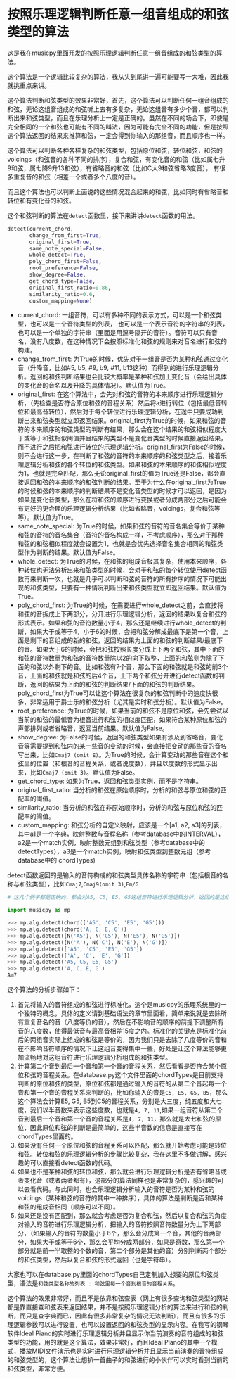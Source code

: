 # 按照乐理逻辑判断任意一组音组成的和弦类型的算法

这是我在musicpy里面开发的按照乐理逻辑判断任意一组音组成的和弦类型的算法。

这个算法是一个逻辑比较复杂的算法，我从头到尾讲一遍可能要写一大堆，因此我就挑重点来讲。  

这个算法判断和弦类型的效果非常好，首先，这个算法可以判断任何一组音组成的和弦，无论这组音组成的和弦听上去有多复杂，无论这组音有多少个音，都可以判断出来和弦类型，而且在乐理分析上一定是正确的。虽然在不同的场合下，即使是完全相同的一个和弦也可能有不同的叫法，因为可能有完全不同的功能，但是按照这个算法返回的结果来推算和弦，一定会得到你输入的那组音，而且顺序也一样。 

这个算法可以判断各种各样复杂的和弦类型，包括原位和弦，转位和弦，和弦的voicings（和弦音的各种不同的排序），复合和弦，有变化音的和弦（比如属七升9和弦，属七降9升13和弦），有省略音的和弦（比如C大9和弦省略3度音），  有很多重复音的和弦（相差一个或者多个八度的音）。

而且这个算法也可以判断上面说的这些情况混合起来的和弦，比如同时有省略音和转位和有变化音的和弦。

这个和弦判断的算法在`detect`函数里，接下来讲讲`detect`函数的用法。

```python
detect(current_chord,
       change_from_first=True,
       original_first=True,
       same_note_special=False,
       whole_detect=True,
       poly_chord_first=False,
       root_preference=False,
       show_degree=False,
       get_chord_type=False,
       original_first_ratio=0.86,
       similarity_ratio=0.6,
       custom_mapping=None)
```

* current_chord: 一组音符，可以有多种不同的表示方式，可以是一个和弦类型，也可以是一个音符类型的列表，  也可以是一个表示音符的字符串的列表，也可以是一个单独的字符串（里面是用逗号隔开的音符）。音符可以只有音名，没有八度数，在这种情况下会按照标准化和弦的规则来对音名进行和弦的构建。
* change_from_first: 为True的时候，优先对于一组音是否为某种和弦通过变化音（升降音，比如#5, b5, #9, b9, #11, b13这种）而得到的进行乐理逻辑分析。返回的和弦判断结果也会比较大概率是某种和弦加上变化音（会给出具体的变化音的音名以及升降的具体情况）。默认值为True。
* original_first: 在这个算法中，会先对和弦的音符的本来顺序进行乐理逻辑分析，（先检查是否符合原位和弦的音程关系）然后将a进行转位（包括最低音转位和最高音转位），然后对于每个转位进行乐理逻辑分析，在途中只要成功判断出来和弦类型就立即返回结果。original_first为True的时候，如果和弦的音符的本来顺序的和弦类型的判断有结果，那么会在这个结果的和弦相似程度大于或等于和弦相似阈值并且结果的类型不是变化音类型的时候直接返回结果，而不进行之后把和弦进行转位的乐理逻辑分析。original_first为False的时候，则不会进行这一步，在判断了和弦的音符的本来顺序的和弦类型之后，接着乐理逻辑分析和弦的各个转位的和弦类型。如果和弦的本来顺序的和弦相似程度为1，也就是完全匹配，那么无论original_first的值为True还是False，都会直接返回和弦的本来顺序的和弦判断的结果。至于为什么在original_first为True的时候和弦的本来顺序的判断结果不是变化音类型的时候才可以返回，是因为如果是变化音类型，那么在将和弦的顺序进行变换或者分成两部分之后可能会有更好的更合理的乐理逻辑分析结果（比如省略音，voicings，复合和弦等等）。默认值为True。
* same_note_special: 为True的时候，如果和弦的音符的音名集合等价于某种和弦的音符的音名集合（音符的音名构成一样，不考虑顺序），那么对于那种和弦的和弦相似程度就会设置为1，也就是会优先选择音名集合相同的和弦类型作为判断的结果。默认值为False。
* whole_detect: 为True的时候，在和弦的组成音极其复杂，使用本来顺序，各种转位也无法分析出来和弦类型的时候，会对于和弦的每个转位使用detect函数再来判断一次，也就是几乎可以判断和弦的音符的所有排序的情况下可能出现的和弦类型，只要有一种情况判断出来和弦类型就立即返回结果。默认值为True。
* poly_chord_first: 为True的时候，在需要进行whole_detect之前，会直接将和弦的音拆成上下两部分，分开进行乐理逻辑分析，返回的结果以复合和弦的形式表示。如果和弦的音符数量小于4，那么还是继续进行whole_detect的判断，如果大于或等于4，小于6的时候，会把和弦分解成最底下是第一个音，上面是剩下的音组成的新的和弦，返回的结果为上面的和弦的判断结果/最底下的音。如果大于6的时候，会把和弦按照长度分成上下两个和弦，其中下面的和弦的音符数量为和弦的音符数量除以2的向下取整，上面的和弦则为除了下面的和弦以外剩下的音。比如和弦有7个音，那么下面的和弦就是和弦的前3个音，上面的和弦就是和弦的后4个音，上下两个和弦分开进行detect函数的判断，返回的结果为上面的和弦的判断结果/下面的和弦的判断结果。poly_chord_first为True可以让这个算法在很复杂的和弦判断中的速度快很多，非常适用于爵士乐的和弦分析（尤其是实时和弦分析）。默认值为False。
* root_preference: 为True的时候，如果当前的和弦不是原位和弦，会先尝试以当前的和弦的最低音为根音进行和弦的相似度匹配，如果符合某种原位和弦的声部排列或者省略音，返回当前结果。默认值为False。
* show_degree: 为False的时候，返回的和弦类型如果有涉及到省略音，变化音等需要提到和弦内的某一些音的变动的时候，会直接把变动的那些音的音名写出来，比如`Cmaj7 (omit E)`。为True的时候，会计算变动的那些音在这个和弦里的位置（和根音的音程关系，或者说度数），并且以度数的形式显示出来，比如`Cmaj7 (omit 3)`。默认值为False。
* get_chord_type: 如果为True，返回和弦类型实例，而不是字符串。
* original_first_ratio: 当分析的和弦在原始顺序时，分析的和弦与原位和弦的匹配率的阈值。
* similarity_ratio: 当分析的和弦在非原始顺序时，分析的和弦与原位和弦的匹配率的阈值。
* custom_mapping: 和弦分析的自定义映射，应该是一个[a1, a2, a3]的列表，其中a1是一个字典，映射整数与音程名称（参考database中的INTERVAL），a2是一个match实例，映射整数元组到和弦类型（参考database中的 detectTypes），a3是一个match实例，映射和弦类型到整数元组（参考database中的 chordTypes)

detect函数返回的是输入的音符构成的和弦类型具体名称的字符串（包括根音的名称与和弦类型），比如`Cmaj7`,`Cmaj9(omit 3)`,`Em/G`

```python
# 这几个例子都是正确的，都会对A5, C5, E5, G5这组音符进行乐理逻辑分析，返回的是这组音符组成的和弦类型（包括根音的音名）。

import musicpy as mp

>>> mp.alg.detect(chord(['A5', 'C5', 'E5', 'G5']))
>>> mp.alg.detect(chord('A, C, E, G'))
>>> mp.alg.detect([N('A5'), N('C5'), N('E5'), N('G5')])
>>> mp.alg.detect([N('A'), N('C'), N('E'), N('G')])
>>> mp.alg.detect(['A5', 'C5', 'E5', 'G5'])
>>> mp.alg.detect(['A', 'C', 'E', 'G'])
>>> mp.alg.detect('A5, C5, E5, G5')
>>> mp.alg.detect('A, C, E, G')
Am7
```

这个算法的分析步骤如下：

1. 首先将输入的音符组成的和弦进行标准化，这个是musicpy的乐理系统里的一个独特的概念，具体的定义请到基础语法的章节里面看，简单来说就是去除所有重复音名的音（八度等价的音），然后在不影响音的顺序的前提下调整所有音的八度数，使得最低音与最高音相差15度之内。标准化的关键点是标准化前后的两组音实际上组成的和弦是等价的，因为我们只是去除了八度等价的音和在不影响音符顺序的情况下让这组音变得集中一些，好处是让这个算法能够更加流畅地对这组音符进行乐理逻辑分析组成的和弦类型。
2. 计算第二个音到最后一个音和第一个音的音程关系，然后看看是否符合某个原位和弦的音程关系。在database.py这个文件里面的chordTypes是目前支持判断的原位和弦的类型，原位和弦都是通过输入的音符的从第二个音起每一个音和第一个音的音程关系来判断的，比如你输入的音是`C5, E5, G5, B5`，那么这个算法会计算E5, G5, B5到C5的音程关系，分别是大三度，纯五度和大七度，我们以半音数来表示这些度数，也就是`4, 7, 11`,如果一组音符从第二个音到最后一个音和第一个音的音程关系是`4, 7, 11`，那么就是大七和弦的原位，因此原位和弦的判断是最简单的，这些半音数的信息是直接写在chordTypes里面的。
3. 如果没有任何一个原位和弦的音程关系可以匹配，那么就开始考虑可能是转位和弦。转位和弦的乐理逻辑分析的步骤比较复杂，我在这里不多做讲解，感兴趣的可以直接看detect函数的代码。
4. 如果也不是某种和弦的转位和弦，那么就会进行乐理逻辑分析是否有省略音或者变化音（或者两者都有），这部分的算法同样也是非常复杂的，感兴趣的可以去看代码。与此同时，也会乐理逻辑分析输入的音符是否为某种和弦的voicings（某种和弦的音符的其中一种排序），具体的算法是判断是否和某种和弦的组成音相同（顺序可以不同）。
5. 如果还是没有匹配到，那么就会考虑是否为复合和弦，然后以复合和弦的角度对输入的音符进行乐理逻辑分析，把输入的音符按照音符数量分为上下两部分，（如果输入的音符的数量小于6个，那么会分成第一个音，其他的音两部分，如果大于或等于6个，那么会平均分成两部分，如果是奇数，那么第一个部分就是前一半取整的个数的音，第二个部分是其他的音）分别判断两个部分的和弦类型，然后以复合和弦的形式返回（也是字符串）。

大家也可以在database.py里面的chordTypes自己定制加入想要的原位和弦类型，语法是`和弦类型名称的列表 : 和弦里每一个音到根音的音程关系`。

这个算法的效果非常好，而且不是依靠和弦查表（网上有很多查询和弦类型的网站都是靠直接查和弦表来返回结果，并不是按照乐理逻辑分析的算法来进行和弦的判断，而只是查字典而已，因此有很多非常复杂的情况无法判断），而且有很多的乐理逻辑参数可以进行设置，也可以设置返回的和弦类型的显示内容。在我写的钢琴软件Ideal Piano的实时进行乐理逻辑分析并且显示你当前演奏的音符组成的和弦类型的功能，用的就是这个算法，效果非常好，而且Ideal Piano的其中一个模式，播放MIDI文件演示也是实时进行乐理逻辑分析并且显示当前演奏的音符组成的和弦类型的，这个算法让想扒一首曲子的和弦进行的小伙伴可以实时看到当前的和弦类型，非常方便。

